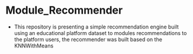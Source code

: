 # Module_Recommender
* This repository is presenting a simple recommendation engine built using an educational platform dataset to modules recommendations to the platform users, the recommender was built based on the KNNWithMeans
